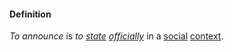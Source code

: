 #### Definition

*To announce* is *to [state](https://github.com/gcassel/Modular-Organization-Terminology/blob/master/terms/state.md) [officially](https://github.com/gcassel/Modular-Organization-Terminology/blob/master/terms/official.md)* in a [social](https://github.com/gcassel/Modular-Organization-Terminology/blob/master/terms/social.md) [context](https://github.com/gcassel/Modular-Organization-Terminology/blob/master/terms/context.md).

